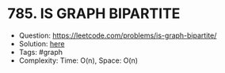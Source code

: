 # 785. IS GRAPH BIPARTITE

* Question: https://leetcode.com/problems/is-graph-bipartite/ 
* Solution: [here](Solution.java) 
* Tags: #graph
* Complexity: Time: O(n), Space: O(n)
